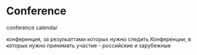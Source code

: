 # Conference
conference calendar


конференция, за резульаттами которых нужно следить
Конференции, в которых нужно принимать участие - российские и зарубежные

